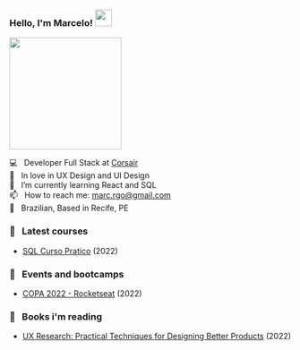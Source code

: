 ### Hello, I'm Marcelo! <img src="https://media.giphy.com/media/hvRJCLFzcasrR4ia7z/giphy.gif" width="30px" height="30px">


<img src="https://media.giphy.com/media/MCOjEND5u6PGVFCnOE/giphy.gif" width="200px">

💻 &nbsp; Developer Full Stack at [Corsair](https://suporte-corsair.com.br/)<br>
📕 &nbsp; In love in UX Design and UI Design <br>
🌱 &nbsp; I’m currently learning React and SQL<br>
📫 &nbsp; How to reach me: marc.rgo@gmail.com <br>
🏡 &nbsp; Brazilian, Based in Recife, PE

### 📕 &nbsp; Latest courses

- [SQL Curso Pratico](https://github.com/marc-go/SQLCursoPratico) (2022)


### :ticket: &nbsp; Events and bootcamps
- [<NLW /> COPA 2022 - Rocketseat](https://github.com/marcg-dev/nlw-copa-2022) (2022)

### :green_book: &nbsp; Books i'm reading
- [UX Research: Practical Techniques for Designing Better Products](https://www.amazon.com.br/UX-Research-Brad-Nunnally/dp/149195129X) (2022)


<!---
marc-go/marc-go is a ✨ special ✨ repository because its `README.md` (this file) appears on your GitHub profile.
You can click the Preview link to take a look at your changes.
--->
